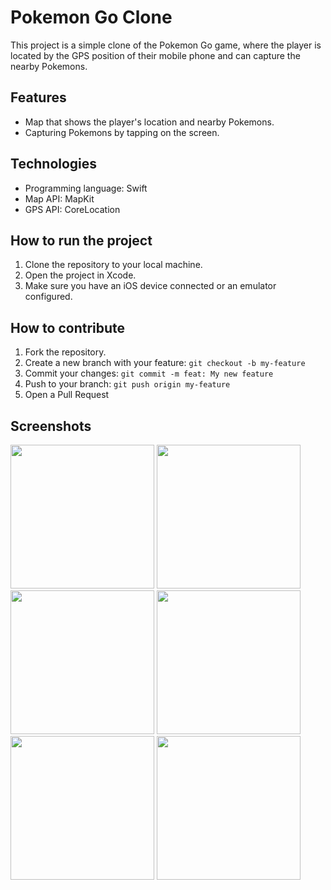 # Pokemon Go Clone

This project is a simple clone of the Pokemon Go game, where the player is located by the GPS position of their mobile phone and can capture the nearby Pokemons.

## Features

- Map that shows the player's location and nearby Pokemons.
- Capturing Pokemons by tapping on the screen.

## Technologies

- Programming language: Swift
- Map API: MapKit
- GPS API: CoreLocation

## How to run the project

1. Clone the repository to your local machine.
2. Open the project in Xcode.
3. Make sure you have an iOS device connected or an emulator configured.

## How to contribute

1. Fork the repository.
2. Create a new branch with your feature: `git checkout -b my-feature`
3. Commit your changes: `git commit -m feat: My new feature`
4. Push to your branch: `git push origin my-feature`
5. Open a Pull Request

## Screenshots

<p align = "left">
<img width = "230" src = "https://github.com/lvcassouza/Clone_PokemonGo/blob/main/Pokemon%20Go/Pokemon%20Go/Assets.xcassets/Prints/Sem-T%C3%ADtulo.gif">

<img width = "230" src = "https://github.com/lvcassouza/Clone_PokemonGo/blob/main/Pokemon%20Go/Pokemon%20Go/Assets.xcassets/Prints/Captura%20de%20Tela%202023-03-29%20%C3%A0s%2023.22.23.png">

<img width = "230" src = "https://github.com/lvcassouza/Clone_PokemonGo/blob/main/Pokemon%20Go/Pokemon%20Go/Assets.xcassets/Prints/Captura%20de%20Tela%202023-03-29%20%C3%A0s%2023.23.45.png">

<img width = "230" src = "https://github.com/lvcassouza/Clone_PokemonGo/blob/main/Pokemon%20Go/Pokemon%20Go/Assets.xcassets/Prints/Captura%20de%20Tela%202023-03-29%20%C3%A0s%2023.22.07.png">

<img width = "230" src = "https://github.com/lvcassouza/Clone_PokemonGo/blob/main/Pokemon%20Go/Pokemon%20Go/Assets.xcassets/Prints/Captura%20de%20Tela%202023-03-29%20%C3%A0s%2023.21.27.png">

<img width = "230" src = "https://github.com/lvcassouza/Clone_PokemonGo/blob/main/Pokemon%20Go/Pokemon%20Go/Assets.xcassets/Prints/Captura%20de%20Tela%202023-03-29%20%C3%A0s%2023.21.47.png">
</p> 
